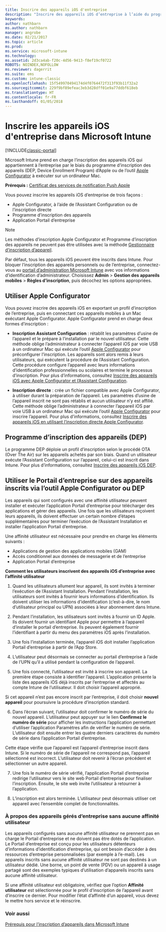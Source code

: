 ```yaml
---
title: Inscrire des appareils iOS d'entreprise
description: "Inscrire des appareils iOS d’entreprise à l’aide du programme d’inscription des appareils Apple ou d’Apple Configurator"
keywords: 
author: nathbarn
ms.author: nathbarn
manager: angrobe
ms.date: 02/21/2017
ms.topic: article
ms.prod: 
ms.service: microsoft-intune
ms.technology: 
ms.assetid: 2d3ca4ab-f20c-4d56-9413-f8ef19cf0722
ROBOTS: NOINDEX,NOFOLLOW
ms.reviewer: dagerrit
ms.suite: ems
ms.custom: intune-classic
ms.openlocfilehash: 15f549970494174d4f0764472f313f93b11f32a2
ms.sourcegitcommit: 229f9bf89efeac3eb3d28dff01e9a77ddbf618eb
ms.translationtype: HT
ms.contentlocale: fr-FR
ms.lasthandoff: 01/05/2018
---
```

# <a name="enroll-corporate-owned-ios-devices-in-microsoft-intune"></a>Inscrire les appareils iOS d'entreprise dans Microsoft Intune

[!INCLUDE[classic-portal](../includes/classic-portal.md)]

Microsoft Intune prend en charge l’inscription des appareils iOS qui appartiennent à l’entreprise par le biais du programme d’inscription des appareils (DEP, Device Enrollment Program) d’Apple ou de l’outil [Apple Configurator](https://go.microsoft.com/fwlink/?LinkId=518017) à exécuter sur un ordinateur Mac.

**Prérequis :** [Certificat des services de notification Push Apple](set-up-ios-and-mac-management-with-microsoft-intune.md)

Vous pouvez inscrire les appareils iOS d’entreprise de trois façons :

- Apple Configurator, à l’aide de l’Assistant Configuration ou de l’inscription directe
- Programme d’inscription des appareils
- Application Portail d’entreprise

>[!NOTE]
>Les méthodes d’inscription Apple Configurator et Programme d’inscription des appareils ne peuvent pas être utilisées avec la méthode [Gestionnaire d’inscription d’appareil](enroll-corporate-owned-devices-with-the-device-enrollment-manager-in-microsoft-intune.md).

Par défaut, tous les appareils iOS peuvent être inscrits dans Intune. Pour bloquer l’inscription des appareils personnels ou de l’entreprise, connectez-vous au [portail d’administration Microsoft Intune](https://manage.microsoft.com) avec vos informations d’identification d’administrateur. Choisissez **Admin** > **Gestion des appareils mobiles** > **Règles d’inscription**, puis décochez les options appropriées.

## <a name="use-apple-configurator"></a>Utiliser Apple Configurator

Vous pouvez inscrire des appareils iOS en exportant un profil d’inscription de l’entreprise, puis en connectant ces appareils mobiles à un Mac exécutant Apple Configurator. Apple Configurator prend en charge deux formes d’inscription :

- **Inscription Assistant Configuration** : rétablit les paramètres d’usine de l’appareil et le prépare à l’installation par le nouvel utilisateur. Cette méthode oblige l’administrateur à connecter l’appareil iOS par voie USB à un ordinateur Mac qui exécute l’outil [Apple Configurator](https://go.microsoft.com/fwlink/?LinkId=518017) pour préconfigurer l’inscription. Les appareils sont alors remis à leurs utilisateurs, qui exécutent la procédure de l’Assistant Configuration. Cette procédure configure l’appareil avec leurs informations d’identification professionnelles ou scolaires et termine le processus d’inscription. Pour plus d’informations, consultez [Inscrire des appareils iOS avec Apple Configurator et l’Assistant Configuration](ios-setup-assistant-enrollment-in-microsoft-intune.md).

- **Inscription directe** : crée un fichier compatible avec Apple Configurator, à utiliser durant la préparation de l’appareil. Les paramètres d’usine de l’appareil inscrit ne sont pas rétablis et aucun utilisateur n’y est affilié. Cette méthode oblige l’administrateur à connecter l’appareil iOS par voie USB à un ordinateur Mac qui exécute l’outil [Apple Configurator](https://go.microsoft.com/fwlink/?LinkId=518017) pour inscrire l’appareil. Pour plus d’informations, consultez [Inscrire des appareils iOS en utilisant l’inscription directe Apple Configurator](ios-direct-enrollment-in-microsoft-intune.md).

## <a name="use-the-device-enrollment-program-dep"></a>Programme d’inscription des appareils (DEP)
Le programme DEP déploie un profil d’inscription selon le procédé OTA (Over The Air) sur les appareils achetés par son biais. Quand un utilisateur exécute l’Assistant Configuration sur l’appareil, celui-ci est inscrit dans Intune. Pour plus d’informations, consultez [Inscrire des appareils iOS DEP](ios-device-enrollment-program-in-microsoft-intune.md).

## <a name="use-the-company-portal-on-dep-enrolled-or-apple-configurator-enrolled-devices"></a>Utiliser le Portail d’entreprise sur des appareils inscrits via l’outil Apple Configurator ou DEP

Les appareils qui sont configurés avec une affinité utilisateur peuvent installer et exécuter l’application Portail d’entreprise pour télécharger des applications et gérer des appareils. Une fois que les utilisateurs reçoivent leurs appareils, ils doivent effectuer un certain nombre d’étapes supplémentaires pour terminer l’exécution de l’Assistant Installation et installer l’application Portail d’entreprise.

Une affinité utilisateur est nécessaire pour prendre en charge les éléments suivants :
  - Applications de gestion des applications mobiles (GAM)
  - Accès conditionnel aux données de messagerie et de l’entreprise
  - Application Portail d’entreprise

**Comment les utilisateurs inscrivent des appareils iOS d’entreprise avec l’affinité utilisateur**
1. Quand les utilisateurs allument leur appareil, ils sont invités à terminer l’exécution de l’Assistant Installation. Pendant l’installation, les utilisateurs sont invités à fournir leurs informations d’identification. Ils doivent utiliser les informations d’identification (c’est-à-dire, le nom d’utilisateur principal ou UPN) associées à leur abonnement dans Intune.

2. Pendant l’installation, les utilisateurs sont invités à fournir un ID Apple. Ils doivent fournir un identifiant Apple pour permettre à l’appareil d’installer le portail d’entreprise. Ils peuvent également fournir l’identifiant à partir du menu des paramètres iOS après l’installation.

3. Une fois l’installation terminée, l’appareil iOS doit installer l’application Portail d’entreprise à partir de l’App Store.

4. L’utilisateur peut désormais se connecter au portail d’entreprise à l’aide de l’UPN qu’il a utilisé pendant la configuration de l’appareil.

5. Une fois connecté, l’utilisateur est invité à inscrire son appareil. La première étape consiste à identifier l’appareil. L’application présente la liste des appareils iOS déjà inscrits par l’entreprise et affectés au compte Intune de l’utilisateur. Il doit choisir l’appareil approprié.

  Si cet appareil n’est pas encore inscrit par l’entreprise, il doit choisir **nouvel appareil** pour poursuivre la procédure d’inscription standard.

6. Dans l’écran suivant, l’utilisateur doit confirmer le numéro de série du nouvel appareil. L’utilisateur peut appuyer sur le lien **Confirmez le numéro de série** pour afficher les instructions l’application permettant d’utiliser l’application Paramètres afin de vérifier le numéro de série. L’utilisateur doit ensuite entrer les quatre derniers caractères du numéro de série dans l’application Portail d’entreprise.

  Cette étape vérifie que l’appareil est l’appareil d’entreprise inscrit dans Intune. Si le numéro de série de l’appareil ne correspond pas, l’appareil sélectionné est incorrect. L’utilisateur doit revenir à l’écran précédent et sélectionner un autre appareil.

7. Une fois le numéro de série vérifié, l’application Portail d’entreprise redirige l’utilisateur vers le site web Portail d’entreprise pour finaliser l’inscription. Ensuite, le site web invite l’utilisateur à retourner à l’application.

8. L’inscription est alors terminée. L’utilisateur peut désormais utiliser cet appareil avec l’ensemble complet de fonctionnalités.

### <a name="about-corporate-owned-managed-devices-with-no-user-affinity"></a>À propos des appareils gérés d’entreprise sans aucune affinité utilisateur

Les appareils configurés sans aucune affinité utilisateur ne prennent pas en charge le Portail d’entreprise et ne doivent pas être dotés de l’application. Le Portail d’entreprise est conçu pour les utilisateurs détenteurs d’informations d’identification d’entreprise, qui ont besoin d’accéder à des ressources d’entreprise personnalisées (par exemple à l’e-mail). Les appareils inscrits sans aucune affinité utilisateur ne sont pas destinés à un utilisateur dédié. Une borne, un point de vente (PDV) ou un appareil à usage partagé sont des exemples typiques d’utilisation d’appareils inscrits sans aucune affinité utilisateur.

Si une affinité utilisateur est obligatoire, vérifiez que l’option **Affinité utilisateur** est sélectionnée pour le profil d’inscription de l’appareil avant d’inscrire ce dernier. Pour modifier l’état d’affinité d’un appareil, vous devez le mettre hors service et le réinscrire.



### <a name="see-also"></a>Voir aussi
[Prérequis pour l’inscription d’appareils dans Microsoft Intune](prerequisites-for-enrollment.md)
